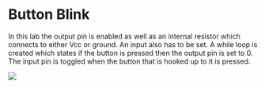 # Button Blink
In this lab the output pin is enabled as well as an internal resistor which connects to either Vcc or ground.  An input also has to be set. A while loop is created which states if the button is pressed then the output pin is set to 0.  The input pin is toggled when the button that is hooked up to it is pressed.

![](https://media.giphy.com/media/3ov9jNnrnQELIPDgze/giphy.gif)
